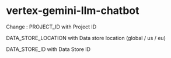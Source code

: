 # vertex-gemini-llm-chatbot

Change : 
PROJECT_ID with Project ID

DATA_STORE_LOCATION with Data store location (global / us / eu)

DATA_STORE_ID with Data Store ID

